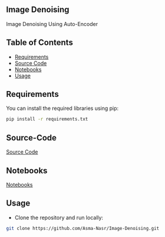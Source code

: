 ## Image Denoising
Image Denoising Using Auto-Encoder


## Table of Contents

- [Requirements](#requirements)
- [Source Code](#SourceCode)
- [Notebooks](#Notebooks)
- [Usage](#usage)

## Requirements
You can install the required libraries using pip:

```bash
pip install -r requirements.txt
```
## Source-Code
[Source Code](https://github.com/Asma-Nasr/Image-Denoising/tree/main/src)

## Notebooks
[Notebooks](https://github.com/Asma-Nasr/Image-Denoising/tree/main/Notebooks)

## Usage 

- Clone the repository and run locally:
```bash
git clone https://github.com/Asma-Nasr/Image-Denoising.git
```
